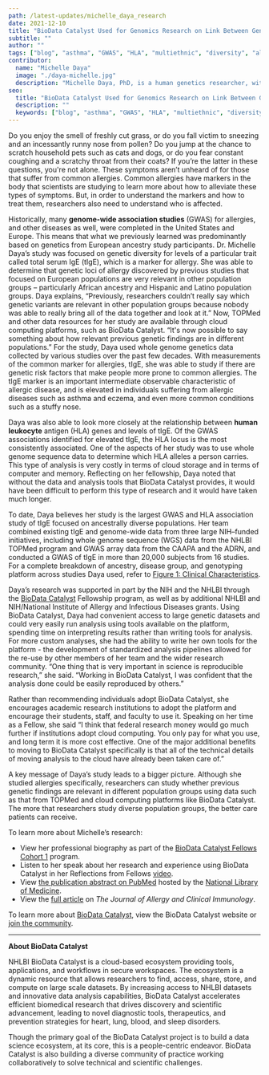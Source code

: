 ```yaml
---
path: /latest-updates/michelle_daya_research
date: 2021-12-10
title: "BioData Catalyst Used for Genomics Research on Link Between Genetic Risk and Allergic Disease"
subtitle: ""
author: ""
tags: ["blog", "asthma", "GWAS", "HLA", "multiethnic", "diversity", "allergies", "cloud computing"]
contributor:
  name: "Michelle Daya"
  image: "./daya-michelle.jpg"
  description: "Michelle Daya, PhD, is a human genetics researcher, with a focus on how genetic makeup influences risk for developing common allergies such as asthma and eczema. Her research was supported in part by the BioData Catalyst Fellowship Program, which she participated in during [Cohort I](https://biodatacatalyst.nhlbi.nih.gov/fellows/cohort1/). For her study, [Multiethnic genome-wide and HLA association study of total serum IgE level](https://pubmed.ncbi.nlm.nih.gov/34536413/), she leveraged data from the National Heart, Lung and Blood Institute (NHLBI) Trans-Omics for Precision Medicine (TOPMed) program; the Consortium on Asthma among African-ancestry Populations in the Americas (CAAPA); and the Atopic Dermatitis Research Network (ADRN)."
seo:
  title: "BioData Catalyst Used for Genomics Research on Link Between Genetic Risk and Allergic Disease"
  description: ""
  keywords: ["blog", "asthma", "GWAS", "HLA", "multiethnic", "diversity", "allergies", "cloud computing"]
---
```


Do you enjoy the smell of freshly cut grass, or do you fall victim to sneezing and an incessantly runny nose from pollen? Do you jump at the chance to scratch household pets such as cats and dogs, or do you fear constant coughing and a scratchy throat from their coats? If you’re the latter in these questions, you're not alone. These symptoms aren’t unheard of for those that suffer from common allergies. Common allergies have markers in the body that scientists are studying to learn more about how to alleviate these types of symptoms. But, in order to understand the markers and how to treat them, researchers also need to understand who is affected.

Historically, many **genome-wide association studies** (GWAS) for allergies, and other diseases as well, were completed in the United States and Europe. This means that what we previously learned was predominantly based on genetics from European ancestry study participants. Dr. Michelle Daya’s study was focused on genetic diversity for levels of a particular trait called total serum IgE (tIgE), which is a marker for allergy. She was able to determine that genetic loci of allergy discovered by previous studies that focused on European populations are very relevant in other population groups – particularly African ancestry and Hispanic and Latino population groups. 
Daya explains, “Previously, researchers couldn’t really say which genetic variants are relevant in other population groups because nobody was able to really bring all of the data together and look at it.” Now, TOPMed and other data resources for her study are available through cloud computing platforms, such as BioData Catalyst. “It's now possible to say something about how relevant previous genetic findings are in different populations.”
For the study, Daya used whole genome genetics data collected by various studies over the past few decades. With measurements of the common marker for allergies, tIgE, she was able to study if there are genetic risk factors that make people more prone to common allergies. The tIgE marker is an important intermediate observable characteristic of allergic disease, and is elevated in individuals suffering from allergic diseases such as asthma and eczema, and even more common conditions such as a stuffy nose.

Daya was also able to look more closely at the relationship between **human leukocyte** antigen (HLA) genes and levels of tIgE. Of the GWAS associations identified for elevated tIgE, the HLA locus is the most consistently associated. One of the aspects of her study was to use whole genome sequence data to determine which HLA alleles a person carries. This type of analysis is very costly in terms of cloud storage and in terms of computer and memory. Reflecting on her fellowship, Daya noted that without the data and analysis tools that BioData Catalyst provides, it would have been difficult to perform this type of research and it would have taken much longer. 

To date, Daya believes her study is the largest GWAS and HLA association study of tIgE focused on ancestrally diverse populations. Her team combined existing tIgE and genome-wide data from three large NIH–funded initiatives, including whole genome sequence (WGS) data from the NHLBI TOPMed program and GWAS array data from the CAAPA and the ADRN, and conducted a GWAS of tIgE in more than 20,000 subjects from 16 studies. For a complete breakdown of ancestry, disease group, and genotyping platform across studies Daya used, refer to [Figure 1: Clinical Characteristics](https://els-jbs-prod-cdn.jbs.elsevierhealth.com/cms/attachment/48ffd166-2b2a-4d17-9e6b-4df2653a35a1/gr1_lrg.jpg).

Daya’s research was supported in part by the NIH and the NHLBI through the [BioData Catalyst](https://biodatacatalyst.nhlbi.nih.gov/) Fellowship program, as well as by additional NHLBI and NIH/National Institute of Allergy and Infectious Diseases grants. Using BioData Catalyst, Daya had convenient access to large genetic datasets and could very easily run analysis using tools available on the platform, spending time on interpreting results rather than writing tools for analysis. For more custom analyses, she had the ability to write her own tools for the platform - the development of standardized analysis pipelines allowed for the re-use by other members of her team and the wider research community. “One thing that is very important in science is reproducible research,” she said. “Working in BioData Catalyst, I was confident that the analysis done could be easily reproduced by others.”

Rather than recommending individuals adopt BioData Catalyst, she encourages academic research institutions to adopt the platform and encourage their students, staff, and faculty to use it. Speaking on her time as a Fellow, she said “I think that federal research money would go much further if institutions adopt cloud computing. You only pay for what you use, and long term it is more cost effective. One of the major additional benefits to moving to BioData Catalyst specifically is that all of the technical details of moving analysis to the cloud have already been taken care of.”

A key message of Daya’s study leads to a bigger picture. Although she studied allergies specifically, researchers can study whether previous genetic findings are relevant in different population groups using data such as that from TOPMed and cloud computing platforms like BioData Catalyst. The more that researchers study diverse population groups, the better care patients can receive. 

To learn more about Michelle’s research:

* View her professional biography as part of the [BioData Catalyst Fellows Cohort 1](https://biodatacatalyst.nhlbi.nih.gov/fellows/cohort1) program.
* Listen to her speak about her research and experience using BioData Catalyst in her Reflections from Fellows [video](https://youtu.be/i_yx__HsdN0).
* View [the publication abstract on PubMed](https://pubmed.ncbi.nlm.nih.gov/34536413/) hosted by the [National Library of Medicine](https://www.nlm.nih.gov/).
* View the [full article](https://doi.org/10.1016/j.jaci.2021.09.011) on *The Journal of Allergy and Clinical Immunology*.


To learn more about [BioData Catalyst](https://biodatacatalyst.nhlbi.nih.gov/), view the BioData Catalyst website or [join the community](https://biodatacatalyst.nhlbi.nih.gov/contact/ecosystem).

---

**About BioData Catalyst**

NHLBI BioData Catalyst is a cloud-based ecosystem providing tools, applications, and workflows in secure workspaces. The ecosystem is a dynamic resource that allows researchers to find, access, share, store, and compute on large scale datasets. By increasing access to NHLBI datasets and innovative data analysis capabilities, BioData Catalyst accelerates efficient biomedical research that drives discovery and scientific advancement, leading to novel diagnostic tools, therapeutics, and prevention strategies for heart, lung, blood, and sleep disorders.

Though the primary goal of the BioData Catalyst project is to build a data science ecosystem, at its core, this is a people-centric endeavor. BioData Catalyst is also building a diverse community of practice working collaboratively to solve technical and scientific challenges.

